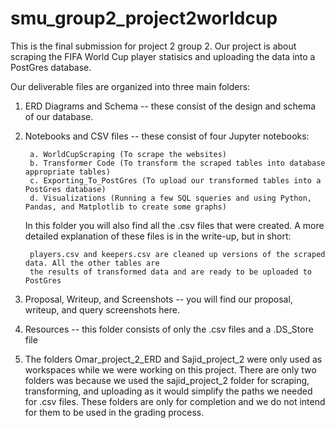 # smu_group2_project2worldcup

This is the final submission for project 2 group 2. Our project is about
scraping the FIFA World Cup player statisics and uploading the data
into a PostGres database.

Our deliverable files are organized into three main folders:

1. ERD Diagrams and Schema -- these consist of the design and schema of our database.

2. Notebooks and CSV files -- these consist of four Jupyter notebooks: 

        a. WorldCupScraping (To scrape the websites)
        b. Transformer Code (To transform the scraped tables into database appropriate tables)
        c. Exporting_To_PostGres (To upload our transformed tables into a PostGres database)
        d. Visualizations (Running a few SQL squeries and using Python, Pandas, and Matplotlib to create some graphs)

    In this folder you will also find all the .csv files that were created. A more detailed explanation of these
    files is in the write-up, but in short:

        players.csv and keepers.csv are cleaned up versions of the scraped data. All the other tables are
        the results of transformed data and are ready to be uploaded to PostGres

3. Proposal, Writeup, and Screenshots -- you will find our proposal, writeup, and query screenshots here.

4. Resources -- this folder consists of only the .csv files and a .DS_Store file

5. The folders Omar_project_2_ERD and Sajid_project_2 were only used as workspaces while we were working on this project.
   There are only two folders was because we used the sajid_project_2 folder for scraping, transforming, and uploading as
   it would simplify the paths we needed for .csv files. These folders are only for completion and we do not intend for them
   to be used in the grading process.